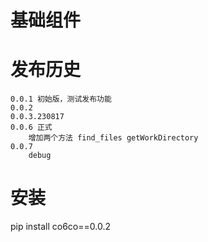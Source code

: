 # 基础组件

# 发布历史

```
0.0.1 初始版，测试发布功能
0.0.2
0.0.3.230817
0.0.6 正式
    增加两个方法 find_files getWorkDirectory
0.0.7
    debug
```

# 安装

pip install co6co==0.0.2
